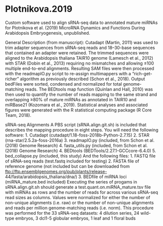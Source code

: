 # Plotnikova.2019
Custom software used to align sRNA-seq data to annotated mature miRNAs for Plotnikova et al. (2019) MicroRNA Dynamics and Functions During Arabidopsis Embryogenesis, unpublished.


General Description (from manuscript):
Cutadapt (Martin, 2011) was used to trim adapter sequences from sRNA-seq reads and 18–30-base sequences that contained an adapter were retained. The trimmed sequences were aligned to the Arabidopsis thaliana TAIR10 genome (Lamesch et al., 2012) with STAR (Dobin et al., 2013) requiring no mismatches and allowing ≤100 multiple end-to-end alignments. Resulting SAM files were then processed with the readmapIO.py script to re-assign multimappers with a “rich-get-richer” algorithm as previously described (Schon et al., 2018). Output bedFiles were sorted, condensed and normalized for total genome-matching reads. The BEDtools map function (Quinlan and Hall, 2010) was then used to quantify the number of reads mapping to the same strand and overlapping ≥80% of mature miRNAs as annotated in TAIR10 and miRBase21 (Kozomara et al., 2019). Statistical analyses and associated figures were generated with the R statistical computing package (R Core Team, 2018).

sRNA-seq Alignments
  A PBS script (sRNA.align.git.sh) is included that describes the mapping procedure in eight steps. You will need the following software:
      1. Cutadapt (cutadapt/1.18-foss-2018b-Python-2.7.15)
      2. STAR (rna-star/2.5.2a-foss-2016a)
      3. readmapIO.py (included, from Schon et al. (2018) Genome Research)
      4. fasta_utils.py (included, from Schon et al. (2018) Genome Research)
      4. BEDtools (BEDTools/2.27.1-GCCcore-6.4.0)
      5. bed_collapse.py (included, this study)
  And the following files: 
      1. FASTQ file of sRNA-seq reads (test.fastq included for testing)
      2. FASTA file of reference genome (not included but can be downloaded from ftp://ftp.ensemblgenomes.org/pub/plants/release-       44/fasta/arabidopsis_thaliana/dna/) 
      3. BEDfile of miRNA loci (miRNA_mature.bed included)
  Executing the series of progams in sRNA.align.git.sh should generate a test.quant.on.miRNA_mature.tsv file with miRNAs as rows and the     number of reads for across various sRNA-seq read sizes as columns. Values were normalized for either the number of non-unique alignments   (i.e. raw) or the number of non-unique alignments and reads per million genome-matching reads (i.e. norm). This procedure was performed   for the 33 sRNA-seq datasets: 4 dilution series, 24 wild-type embryos, 3 dcl1-5 globular embryos, 1 leaf and 1 floral buds      
